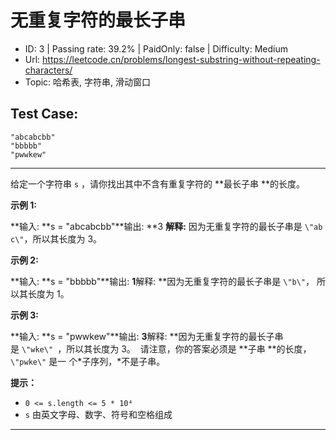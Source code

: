 # 无重复字符的最长子串                                                     

* ID: 3       | Passing rate: 39.2% | PaidOnly: false  | Difficulty: Medium 
* Url: https://leetcode.cn/problems/longest-substring-without-repeating-characters/ 
* Topic: 哈希表, 字符串, 滑动窗口 

## Test Case: 
```
"abcabcbb"
"bbbbb"
"pwwkew"
```



---
给定一个字符串 `s` ，请你找出其中不含有重复字符的 **最长子串 **的长度。


**示例 1:**

**输入: **s = \"abcabcbb\"**输出: **3 **解释:** 因为无重复字符的最长子串是 `\"ab
c\"`，所以其长度为 3。

**示例 2:**

**输入: **s = \"bbbbb\"**输出: **1**解释: **因为无重复字符的最长子串是 `\"b\"`，
所以其长度为 1。

**示例 3:**

**输入: **s = \"pwwkew\"**输出: **3**解释: **因为无重复字符的最长子串是 `\"wke\"
`，所以其长度为 3。     请注意，你的答案必须是 **子串 **的长度，`\"pwke\"` 是一
个*子序列，*不是子串。


**提示：**

* `0 <= s.length <= 5 * 10⁴`
* `s` 由英文字母、数字、符号和空格组成

---